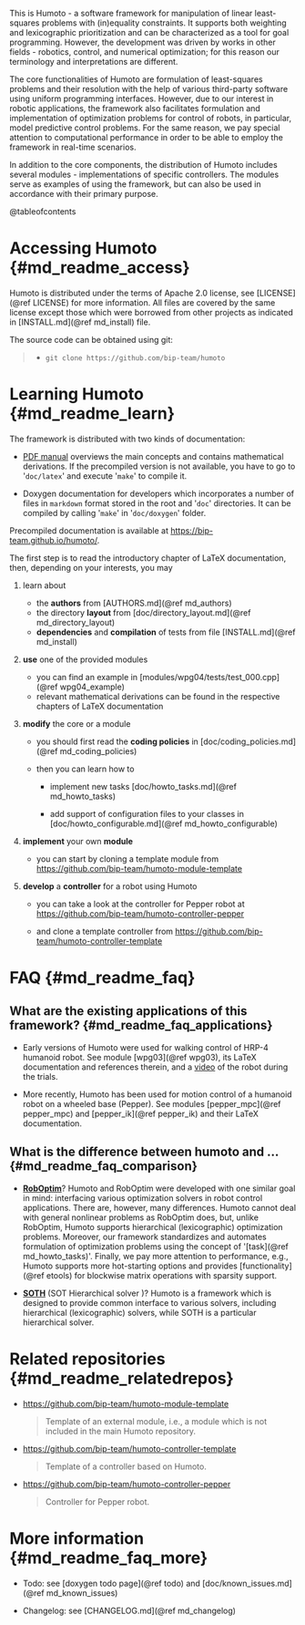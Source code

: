 This is Humoto - a software framework for manipulation of linear least-squares
problems with (in)equality constraints. It supports both weighting and
lexicographic prioritization and can be characterized as a tool for goal
programming. However, the development was driven by works in other fields -
robotics, control, and numerical optimization; for this reason our terminology
and interpretations are different.


The core functionalities of Humoto are formulation of least-squares problems
and their resolution with the help of various third-party software using
uniform programming interfaces. However, due to our interest in robotic
applications, the framework also facilitates formulation and implementation of
optimization problems for control of robots, in particular, model predictive
control problems. For the same reason, we pay special attention to
computational performance in order to be able to employ the framework in
real-time scenarios.


In addition to the core components, the distribution of Humoto includes several
modules - implementations of specific controllers. The modules serve as
examples of using the framework, but can also be used in accordance with their
primary purpose.


@tableofcontents


Accessing Humoto    {#md_readme_access}
================
Humoto is distributed under the terms of Apache 2.0 license, see
[LICENSE](@ref LICENSE) for more information. All files are covered by the same
license except those which were borrowed from other projects as indicated in
[INSTALL.md](@ref md_install) file.


The source code can be obtained using git:
> * `git clone https://github.com/bip-team/humoto`



Learning Humoto     {#md_readme_learn}
===============

The framework is distributed with two kinds of documentation:

* [PDF manual](https://bip-team.github.io/humoto/humoto_doc.pdf) overviews the
  main concepts and contains mathematical derivations. If the precompiled
  version is not available, you have to go to '`doc/latex`' and execute
  '`make`' to compile it.

* Doxygen documentation for developers which incorporates a number of files in
  `markdown` format stored in the root and '`doc`' directories. It can be
  compiled by calling '`make`' in '`doc/doxygen`' folder.

Precompiled documentation is available at https://bip-team.github.io/humoto/.

The first step is to read the introductory chapter of LaTeX documentation,
then, depending on your interests, you may

1.  learn about
    - the **authors** from [AUTHORS.md](@ref md_authors)
    - the directory **layout** from [doc/directory_layout.md](@ref md_directory_layout)
    - **dependencies** and **compilation** of tests from file [INSTALL.md](@ref md_install)


2.  **use** one of the provided modules
    * you can find an example in [modules/wpg04/tests/test_000.cpp](@ref wpg04_example)
    * relevant mathematical derivations can be found in the respective chapters of
      LaTeX documentation


3.  **modify** the core or a module

    * you should first read the **coding policies** in
      [doc/coding_policies.md](@ref md_coding_policies)

    * then you can learn how to
        - implement new tasks
          [doc/howto_tasks.md](@ref md_howto_tasks)

        - add support of configuration files to your classes in
          [doc/howto_configurable.md](@ref md_howto_configurable)


4. **implement** your own **module**

    * you can start by cloning a template module from
        https://github.com/bip-team/humoto-module-template


5. **develop** a **controller** for a robot using Humoto

    * you can take a look at the controller for Pepper robot at
        https://github.com/bip-team/humoto-controller-pepper

    * and clone a template controller from
        https://github.com/bip-team/humoto-controller-template



FAQ     {#md_readme_faq}
===


What are the existing applications of this framework?   {#md_readme_faq_applications}
-----------------------------------------------------

* Early versions of Humoto were used for walking control of HRP-4 humanoid
  robot. See module [wpg03](@ref wpg03), its LaTeX documentation and references
  therein, and a [video](https://www.youtube.com/watch?v=VYwZU4_7sMA) of the
  robot during the trials.

* More recently, Humoto has been used for motion control of a humanoid robot on
  a wheeled base (Pepper). See modules [pepper_mpc](@ref pepper_mpc) and
  [pepper_ik](@ref pepper_ik) and their LaTeX documentation.



What is the difference between humoto and ...   {#md_readme_faq_comparison}
---------------------------------------------

* [**RobOptim**](http://roboptim.net/)?
    Humoto and RobOptim were developed with one similar goal in mind:
    interfacing various optimization solvers in robot control applications.
    There are, however, many differences. Humoto cannot deal with general
    nonlinear problems as RobOptim does, but, unlike RobOptim, Humoto supports
    hierarchical (lexicographic) optimization problems. Moreover, our framework
    standardizes and automates formulation of optimization problems using the
    concept of '[task](@ref md_howto_tasks)'. Finally, we pay more attention to
    performance, e.g., Humoto supports more hot-starting options and provides
    [functionality](@ref etools) for blockwise matrix operations with sparsity
    support.


* [**SOTH**](https://github.com/stack-of-tasks/soth) (SOT Hierarchical solver )?
    Humoto is a framework which is designed to provide common interface to
    various solvers, including hierarchical (lexicographic) solvers, while
    SOTH is a particular hierarchical solver.



Related repositories    {#md_readme_relatedrepos}
====================

* https://github.com/bip-team/humoto-module-template
  > Template of an external module, i.e., a module which is not included in the
  > main Humoto repository.

* https://github.com/bip-team/humoto-controller-template
  > Template of a controller based on Humoto.

* https://github.com/bip-team/humoto-controller-pepper
  > Controller for Pepper robot.



More information    {#md_readme_faq_more}
================

* Todo: see [doxygen todo page](@ref todo) and [doc/known_issues.md](@ref md_known_issues)

* Changelog: see [CHANGELOG.md](@ref md_changelog)
